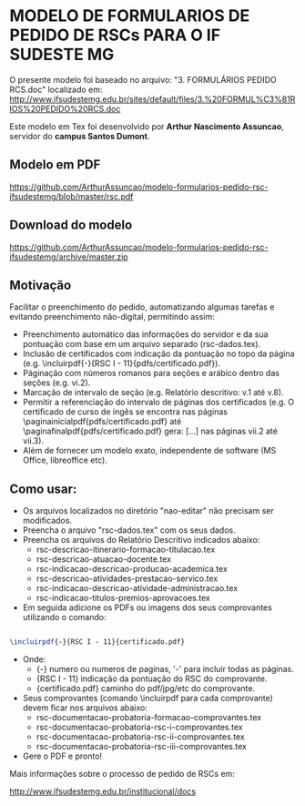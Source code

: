 # MODELO DE FORMULARIOS DE PEDIDO DE RSCs PARA O IF SUDESTE MG

O presente modelo foi baseado no arquivo: "3. FORMULÁRIOS PEDIDO RCS.doc" localizado em:
http://www.ifsudestemg.edu.br/sites/default/files/3.%20FORMUL%C3%81RIOS%20PEDIDO%20RCS.doc


Este modelo em Tex foi desenvolvido por **Arthur Nascimento Assuncao**, servidor do **campus Santos Dumont**.

## Modelo em PDF
https://github.com/ArthurAssuncao/modelo-formularios-pedido-rsc-ifsudestemg/blob/master/rsc.pdf

## Download do modelo
https://github.com/ArthurAssuncao/modelo-formularios-pedido-rsc-ifsudestemg/archive/master.zip

## Motivação
Facilitar o preenchimento do pedido, automatizando algumas tarefas e evitando preenchimento não-digital, permitindo assim: 

* Preenchimento automático das informações do servidor e da sua pontuação com base em um arquivo separado (rsc-dados.tex).
* Inclusão de certificados com indicação da pontuação no topo da página (e.g. \incluirpdf{-}{RSC I - 11}{pdfs/certificado.pdf}).
* Páginação com números romanos para seções e arábico dentro das seções (e.g. vi.2).
* Marcação de intervalo de seção (e.g. Relatório descritivo: v.1 até v.8).
* Permitir a referenciação do intervalo de páginas dos certificados (e.g. O certificado de curso de ingês se encontra nas páginas \paginainicialpdf{pdfs/certificado.pdf} até \paginafinalpdf{pdfs/certificado.pdf} gera: [...] nas páginas vii.2 até vii.3).
* Além de fornecer um modelo exato, independente de software (MS Office, libreoffice etc).


## Como usar:
* Os arquivos localizados no diretório "nao-editar" não precisam ser modificados.
* Preencha o arquivo "rsc-dados.tex" com os seus dados.
* Preencha os arquivos do Relatório Descritivo indicados abaixo:
  * rsc-descricao-itinerario-formacao-titulacao.tex
  * rsc-descricao-atuacao-docente.tex
  * rsc-indicacao-descricao-producao-academica.tex
  * rsc-descricao-atividades-prestacao-servico.tex
  * rsc-indicacao-descricao-atividade-administracao.tex
  * rsc-indicacao-titulos-premios-aprovacoes.tex
* Em seguida adicione os PDFs ou imagens dos seus comprovantes utilizando o comando:
```tex

\incluirpdf{-}{RSC I - 11}{certificado.pdf}
```
* Onde:
  * {-} numero ou numeros de paginas, '-' para incluir todas as páginas.
  * {RSC I - 11} indicação da pontuação do RSC do comprovante.
  * {certificado.pdf} caminho do pdf/jpg/etc do comprovante.
* Seus comprovantes (comando \incluirpdf para cada comprovante) devem ficar nos arquivos abaixo:
  * rsc-documentacao-probatoria-formacao-comprovantes.tex
  * rsc-documentacao-probatoria-rsc-i-comprovantes.tex
  * rsc-documentacao-probatoria-rsc-ii-comprovantes.tex
  * rsc-documentacao-probatoria-rsc-iii-comprovantes.tex
* Gere o PDF e pronto!


Mais informações sobre o processo de pedido de RSCs em:

http://www.ifsudestemg.edu.br/institucional/docs

